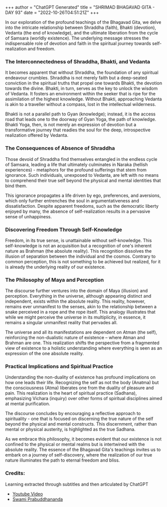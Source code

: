 +++
author = "ChatGPT Generated"
title = "SHRIMAD BHAGAVAD GITA - DAY 93"
date = "2022-10-26T04:51:21Z"
+++

In our exploration of the profound teachings of the Bhagavad Gita, we delve into the intricate relationship between Shraddha (faith), Bhakti (devotion), Vedanta (the end of knowledge), and the ultimate liberation from the cycle of Samsara (worldly existence). The underlying message stresses the indispensable role of devotion and faith in the spiritual journey towards self-realization and freedom.

### The Interconnectedness of Shraddha, Bhakti, and Vedanta

It becomes apparent that without Shraddha, the foundation of any spiritual endeavour crumbles. Shraddha is not merely faith but a deep-seated conviction in the spiritual truths that propel one towards Bhakti, the devotion towards the divine. Bhakti, in turn, serves as the key to unlock the wisdom of Vedanta. It fosters an environment within the seeker that is ripe for the assimilation of the highest knowledge. Without Bhakti, approaching Vedanta is akin to a traveller without a compass, lost in the intellectual wilderness. 

Bhakti is not a parallel path to Gyan (knowledge); instead, it is the access road that leads one to the doorway of Gyan Yoga, the path of knowledge. Bhakti Yoga, then, is not merely an expression of devotion but a transformative journey that readies the soul for the deep, introspective realization offered by Vedanta.

### The Consequences of Absence of Shraddha

Those devoid of Shraddha find themselves entangled in the endless cycle of Samsara, leading a life that ultimately culminates in Naraka (hellish experiences) - metaphors for the profound sufferings that stem from ignorance. Such individuals, unexposed to Vedanta, are left with no means to comprehend their true self beyond the physical and mental identities that bind them. 

This ignorance propagates a life driven by ego, preferences, and aversions, which only further entrenches the soul in argumentativeness and dissatisfaction. Despite apparent freedoms, such as the democratic liberty enjoyed by many, the absence of self-realization results in a pervasive sense of unhappiness. 

### Discovering Freedom Through Self-Knowledge

Freedom, in its true sense, is unattainable without self-knowledge. This self-knowledge is not an acquisition but a recognition of one's inherent nature as Brahman (the absolute reality). This recognition dissolves the illusion of separation between the individual and the cosmos. Contrary to common perception, this is not something to be achieved but realized, for it is already the underlying reality of our existence.

### The Philosophy of Maya and Perception

The discourse further ventures into the domain of Maya (illusion) and perception. Everything in the universe, although appearing distinct and independent, exists within the absolute reality. This reality, however, remains ever unmanifest to the senses, akin to the relationship between a snake perceived in a rope and the rope itself. This analogy illustrates that while we might perceive the universe in its multiplicity, in essence, it remains a singular unmanifest reality that pervades all.

The universe and all its manifestations are dependent on Atman (the self), reinforcing the non-dualistic nature of existence – where Atman and Brahman are one. This realization shifts the perspective from a fragmented view of existence to a holistic understanding where everything is seen as an expression of the one absolute reality.

### Practical Implications and Spiritual Practice

Understanding the non-duality of existence has profound implications on how one leads their life. Recognizing the self as not the body (Anatma) but the consciousness (Atma) liberates one from the duality of pleasure and pain. This realization is the heart of spiritual practice (Sadhana), emphasizing Vichara (inquiry) over other forms of spiritual disciplines aimed at mental purification.

The discourse concludes by encouraging a reflective approach to spirituality - one that is focused on discerning the true nature of the self beyond the physical and mental constructs. This discernment, rather than mental or physical austerity, is highlighted as the true Sadhana.

As we embrace this philosophy, it becomes evident that our existence is not confined to the physical or mental realms but is intertwined with the absolute reality. The essence of the Bhagavad Gita's teachings invites us to embark on a journey of self-discovery, where the realization of our true nature illuminates the path to eternal freedom and bliss.

### Credits:

Learning extracted through subtitles and then articulated by ChatGPT

* [Youtube Video](https://www.youtube.com/watch?v=MYbxgHWOT4c)
* [Swami Prabuddhananda](https://www.youtube.com/@upanishadswithswamiprabudd4019/streams)